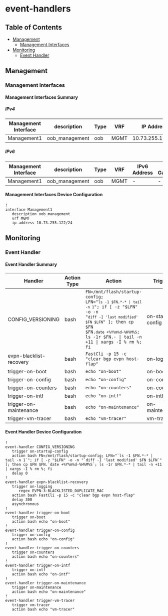 # event-handlers

## Table of Contents

- [Management](#management)
  - [Management Interfaces](#management-interfaces)
- [Monitoring](#monitoring)
  - [Event Handler](#event-handler)

## Management

### Management Interfaces

#### Management Interfaces Summary

##### IPv4

| Management Interface | description | Type | VRF | IP Address | Gateway |
| -------------------- | ----------- | ---- | --- | ---------- | ------- |
| Management1 | oob_management | oob | MGMT | 10.73.255.122/24 | 10.73.255.2 |

##### IPv6

| Management Interface | description | Type | VRF | IPv6 Address | IPv6 Gateway |
| -------------------- | ----------- | ---- | --- | ------------ | ------------ |
| Management1 | oob_management | oob | MGMT | - | - |

#### Management Interfaces Device Configuration

```eos
!
interface Management1
   description oob_management
   vrf MGMT
   ip address 10.73.255.122/24
```

## Monitoring

### Event Handler

#### Event Handler Summary

| Handler | Action Type | Action | Trigger |
| ------- | ----------- | ------ | ------- |
| CONFIG_VERSIONING | bash | <code>FN=/mnt/flash/startup-config; LFN="`ls -1 $FN.*-* \| tail -n 1`"; if [ -z "$LFN" -o -n "`diff -I 'last modified' $FN $LFN`" ]; then cp $FN $FN.`date +%Y%m%d-%H%M%S`; ls -1r $FN.*-* \| tail -n +11 \| xargs -I % rm %; fi</code> | on-startup-config |
| evpn-blacklist-recovery | bash | <code>FastCli -p 15 -c "clear bgp evpn host-flap"</code> | on-logging |
| trigger-on-boot | bash | <code>echo "on-boot"</code> | on-boot |
| trigger-on-config | bash | <code>echo "on-config"</code> | on-config |
| trigger-on-counters | bash | <code>echo "on-counters"</code> | on-counters |
| trigger-on-intf | bash | <code>echo "on-intf"</code> | on-intf |
| trigger-on-maintenance | bash | <code>echo "on-maintenance"</code> | on-maintenance |
| trigger-vm-tracer | bash | <code>echo "vm-tracer"</code> | vm-tracer |

#### Event Handler Device Configuration

```eos
!
event-handler CONFIG_VERSIONING
   trigger on-startup-config
   action bash FN=/mnt/flash/startup-config; LFN="`ls -1 $FN.*-* | tail -n 1`"; if [ -z "$LFN" -o -n "`diff -I 'last modified' $FN $LFN`" ]; then cp $FN $FN.`date +%Y%m%d-%H%M%S`; ls -1r $FN.*-* | tail -n +11 | xargs -I % rm %; fi
   delay 0
!
event-handler evpn-blacklist-recovery
   trigger on-logging
      regex EVPN-3-BLACKLISTED_DUPLICATE_MAC
   action bash FastCli -p 15 -c "clear bgp evpn host-flap"
   delay 300
   asynchronous
!
event-handler trigger-on-boot
   trigger on-boot
   action bash echo "on-boot"
!
event-handler trigger-on-config
   trigger on-config
   action bash echo "on-config"
!
event-handler trigger-on-counters
   trigger on-counters
   action bash echo "on-counters"
!
event-handler trigger-on-intf
   trigger on-intf
   action bash echo "on-intf"
!
event-handler trigger-on-maintenance
   trigger on-maintenance
   action bash echo "on-maintenance"
!
event-handler trigger-vm-tracer
   trigger vm-tracer
   action bash echo "vm-tracer"
```
